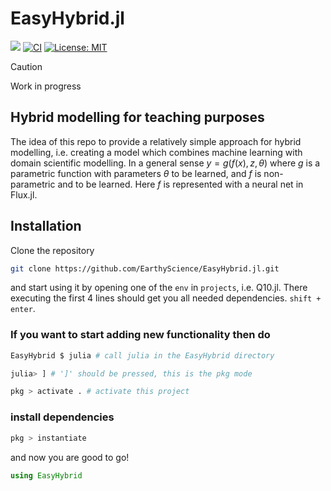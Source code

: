 # EasyHybrid.jl
[![](https://img.shields.io/badge/docs-dev-blue.svg)](https://verbose-chainsaw-z2zjmlp.pages.github.io/dev/)
[![CI](https://github.com/EarthyScience/EasyHybrid.jl/actions/workflows/CI.yml/badge.svg)](https://github.com/EarthyScience/EasyHybrid.jl/actions/workflows/CI.yml)
[![License: MIT](https://img.shields.io/badge/License-MIT-green.svg)](https://github.com/EarthyScience/EasyHybrid.jl/blob/main/LICENSE)



> [!CAUTION]
> Work in progress


## Hybrid modelling for teaching purposes

The idea of this repo to provide a relatively simple approach for hybrid modelling, i.e. creating a model which combines machine learning with domain scientific modelling. In a general sense $y = g(f(x), z, \theta)$ where $g$ is a parametric function with parameters $\theta$ to be learned, and $f$ is non-parametric and to be learned. Here $f$ is represented with a neural net in Flux.jl.  

## Installation
Clone the repository

```sh
git clone https://github.com/EarthyScience/EasyHybrid.jl.git
```

and start using it by opening one of the `env` in `projects`, i.e. Q10.jl. There executing the first 4 lines should get you all needed dependencies. `shift + enter`.

### If you want to start adding new functionality then do

```sh
EasyHybrid $ julia # call julia in the EasyHybrid directory
```

```sh
julia> ] # ']' should be pressed, this is the pkg mode
```

```sh
pkg > activate . # activate this project
```

### install dependencies

```sh
pkg > instantiate
```

and now you are good to go!

```julia
using EasyHybrid
```